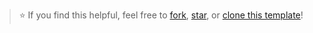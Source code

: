 > ⭐ If you find this helpful, feel free to [fork](https://github.com/vishwamalanip/pandasfordatascience/fork), [star](https://github.com/vishwamalanip/pandasfordatascience/stargazers), or [clone this template](https://github.com/vishwamalanip/pandasfordatascience/generate)!
